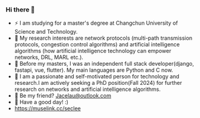 ### Hi there 👋

- ⚡ I am studying for a master's degree at Changchun University of Science and Technology.
- 🔭 My research interests are network protocols (multi-path transmission protocols, congestion control algorithms) and artificial intelligence algorithms (how artificial intelligence technology can empower networks, DRL, MARL etc.).
- 🌱 Before my masters, I was an independent full stack developer(django, fastapi, vue, flutter). My main languages are Python and C now.
- 🤔 I am a passionate and self-motivated person for technology and research.I am actively seeking a PhD position(Fall 2024) for further research on networks and artificial intelligence algorithms.
- 🌈 Be my friend? Jacelau@outlook.com
- 👯 Have a good day! :)
- https://muselink.cc/seclee


<!--
<div>
<p align="center">
  <a href="https://github.com/derekwin">
  <img src="https://github-readme-stats.vercel.app/api/top-langs/?username=derekwin&layout=compact" />
  </a>
</p>
</div>
-->
